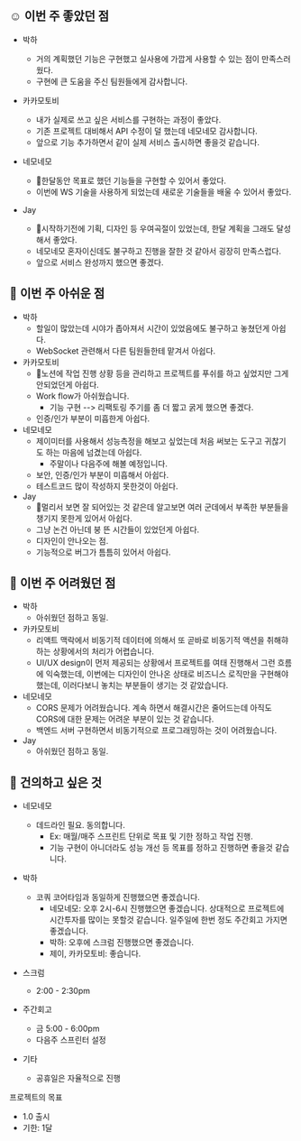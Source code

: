 ## ☺️ 이번 주 좋았던 점

- 박하
	- 거의 계획했던 기능은 구현했고 실사용에 가깝게 사용할 수 있는 점이 만족스러웠다.
	- 구현에 큰 도움을 주신 팀원들에게 감사합니다.
	
- 카카모토비
	- 내가 실제로 쓰고 싶은 서비스를 구현하는 과정이 좋았다.
	- 기존 프로젝트 대비해서 API 수정이 덜 했는데 네모네모 감사합니다.
	- 앞으로 기능 추가하면서 같이 실제 서비스 출시하면 좋을것 같습니다.
	
- 네모네모
	- 한달동안 목표로 했던 기능들을 구현할 수 있어서 좋았다.
	- 이번에 WS 기술을 사용하게 되었는데 새로운 기술들을 배울 수 있어서 좋았다.

- Jay
	- 시작하기전에 기획, 디자인 등 우여곡절이 있었는데, 한달 계획을 그래도 달성해서 좋았다.
	- 네모네모 혼자이신데도 불구하고 진행을 잘한 것 같아서 굉장히 만족스럽다.
	- 앞으로 서비스 완성까지 했으면 좋겠다.

## 🤔 이번 주 아쉬운 점

- 박하
	- 할일이 많았는데 시야가 좁아져서 시간이 있었음에도 불구하고 놓쳤던게 아쉽다.
	- WebSocket 관련해서 다른 팀원들한테 맡겨서 아쉽다.
- 카카모토비
	- 노션에 작업 진행 상황 등을 관리하고 프로젝트를 푸쉬를 하고 싶었지만 그게 안되었던게 아쉽다.
	- Work flow가 아쉬웠습니다.
		- 기능 구현 --> 리팩토링 주기를 좀 더 짧고 굵게 했으면 좋겠다.
	- 인증/인가 부분이 미흡한게 아쉽다.
- 네모네모
	- 제이미터를 사용해서 성능측정을 해보고 싶었는데 처음 써보는 도구고 귀찮기도 하는 마음에 넘겼는데 아쉽다.
		- 주말이나 다음주에 해볼 예정입니다.
	- 보안, 인증/인가 부분이 미흡해서 아쉽다.
	- 테스트코드 많이 작성하지 못한것이 아쉽다.
- Jay
	- 멀리서 보면 잘 되어있는 것 같은데 알고보면 여러 군데에서 부족한 부분들을 챙기지 못한게 있어서 아쉽다.
	- 그냥 논건 아닌데 붕 뜬 시간들이 있었던게 아쉽다.
	- 디자인이 안나오는 점.
	- 기능적으로 버그가 틈틈히 있어서 아쉽다.

## 🤔 이번 주 어려웠던 점

- 박하
	- 아쉬웠던 점하고 동일.
- 카카모토비
	 - 리액트 맥락에서 비동기적 데이터에 의해서 또 곧바로 비동기적 액션을 취해햐하는 상황에서의 처리가 어렵습니다.
	 - UI/UX design이 먼저 제공되는 상황에서 프로젝트를 여태 진행해서 그런 흐름에 익숙했는데, 이번에는 디자인이 안나온 상태로 비즈니스 로직만을 구현해야했는데, 이러다보니 놓치는 부분들이 생기는 것 같았습니다.
- 네모네모
	-  CORS 문제가 어려웠습니다. 계속 하면서 해결시간은 줄어드는데 아직도 CORS에 대한 문제는 어려운 부분이 있는 것 같습니다.
	- 백엔드 서버 구현하면서 비동기적으로 프로그래밍하는 것이 어려웠습니다.
- Jay
	- 아쉬웠던 점하고 동일.


## 🙏 건의하고 싶은 것

- 네모네모
	- 데드라인 필요. 동의합니다.
		- Ex: 매월/매주 스프린트 단위로 목표 및 기한 정하고 작업 진행.
		- 기능 구현이 아니더라도 성능 개선 등 목표를 정하고 진행하면 좋을것 같습니다.
- 박하
	- 코쿼 코어타임과 동일하게 진행했으면 좋겠습니다.
		- 네모네모: 오후 2시-6시 진행했으면 좋겠습니다. 상대적으로 프로젝트에 시간투자를 많이는 못할것 같습니다. 일주일에 한번 정도 주간회고 가지면 좋겠습니다.
		- 박하: 오후에 스크럼 진행했으면 좋겠습니다.
		- 제이, 카카모토비: 좋습니다.


- 스크럼
	- 2:00 - 2:30pm
- 주간회고
	- 금 5:00 - 6:00pm
	- 다음주 스프린터 설정
- 기타
	- 공휴일은 자율적으로 진행


프로젝트의 목표
- 1.0 출시
- 기한: 1달

